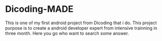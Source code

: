 # Dicoding-MADE

This is one of my first android project from Dicoding that i do. This project purpose is to create a android developer expert from intensive trainning in three month. Here you go who want to search some answer.
